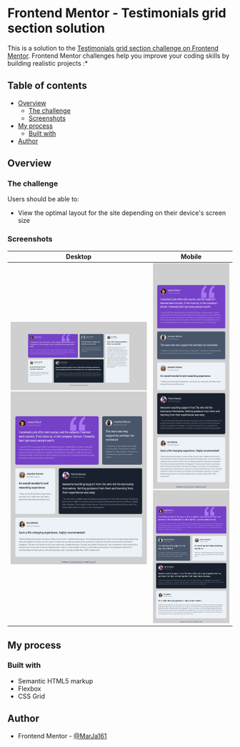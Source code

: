 # Frontend Mentor - Testimonials grid section solution

This is a solution to the [Testimonials grid section challenge on Frontend Mentor](https://www.frontendmentor.io/challenges/testimonials-grid-section-Nnw6J7Un7). Frontend Mentor challenges help you improve your coding skills by building realistic projects :* 

## Table of contents

- [Overview](#overview)
  - [The challenge](#the-challenge)
  - [Screenshots](#screenshots)
- [My process](#my-process)
  - [Built with](#built-with)
- [Author](#author)

## Overview

### The challenge

Users should be able to:

- View the optimal layout for the site depending on their device's screen size

### Screenshots
<!--   <img align="left" src="./screenshots/Screenshot_S.png" height="450"/>
  <img align="left" src="./screenshots/Screenshot_L.png" height="450"/> -->
  |Desktop| Mobile |
  |-----|----|
| ![](./screenshots/Screenshot_L.png) ![](./screenshots/Screenshot_MS.png) | ![](./screenshots/Screenshot_S.png)  ![](./screenshots/Screenshot_M.png)  |

## My process

### Built with

- Semantic HTML5 markup
- Flexbox
- CSS Grid


## Author

- Frontend Mentor - [@MarJa161](https://www.frontendmentor.io/profile/MarJa161)
